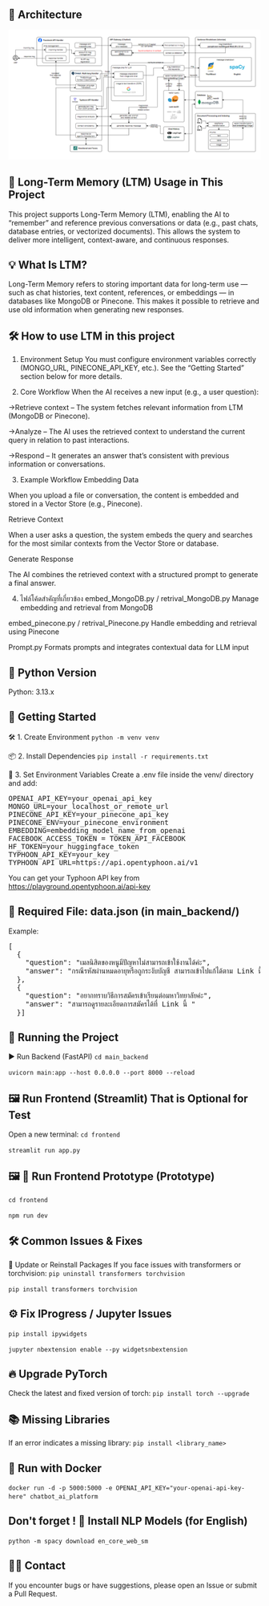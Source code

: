 ## 🧩 Architecture
![Architecture](https://github.com/wcnutcw/Chatbot_platform/blob/main/Img/Architecture.png)


## 🧠 Long-Term Memory (LTM) Usage in This Project
This project supports Long-Term Memory (LTM), enabling the AI to “remember” and reference previous conversations or data (e.g., past chats, database entries, or vectorized documents).
This allows the system to deliver more intelligent, context-aware, and continuous responses.

## 💡 What Is LTM?
Long-Term Memory refers to storing important data for long-term use — such as chat histories, text content, references, or embeddings — in databases like MongoDB or Pinecone.
This makes it possible to retrieve and use old information when generating new responses.

## 🛠️ How to use LTM in this project
1. Environment Setup
You must configure environment variables correctly (MONGO_URL, PINECONE_API_KEY, etc.).
See the “Getting Started” section below for more details.

2. Core Workflow
When the AI receives a new input (e.g., a user question):

→Retrieve context – The system fetches relevant information from LTM (MongoDB or Pinecone).

→Analyze – The AI uses the retrieved context to understand the current query in relation to past interactions.

→Respond – It generates an answer that’s consistent with previous information or conversations.

3. Example Workflow
Embedding Data

When you upload a file or conversation, the content is embedded and stored in a Vector Store (e.g., Pinecone).

Retrieve Context

When a user asks a question, the system embeds the query and searches for the most similar contexts from the Vector Store or database.

Generate Response

The AI combines the retrieved context with a structured prompt to generate a final answer.

4. ไฟล์โค้ดสำคัญที่เกี่ยวข้อง
embed_MongoDB.py / retrival_MongoDB.py
Manage embedding and retrieval from MongoDB

embed_pinecone.py / retrival_Pinecone.py
Handle embedding and retrieval using Pinecone

Prompt.py
Formats prompts and integrates contextual data for LLM input

## 🐍 Python Version
Python: 3.13.x

## 🚀 Getting Started
🛠️ 1. Create Environment
```python -m venv venv```

📦 2. Install Dependencies
```pip install -r requirements.txt```


🔐 3. Set Environment Variables
Create a .env file inside the venv/ directory and add:

<pre>OPENAI_API_KEY=your_openai_api_key
MONGO_URL=your_localhost_or_remote_url
PINECONE_API_KEY=your_pinecone_api_key
PINECONE_ENV=your_pinecone_environment
EMBEDDING=embedding_model_name_from_openai
FACEBOOK_ACCESS_TOKEN = TOKEN_API_FACEBOOK
HF_TOKEN=your_huggingface_token
TYPHOON_API_KEY=your_key
TYPHOON_API_URL=https://api.opentyphoon.ai/v1
</pre>

You can get your Typhoon API key from https://playground.opentyphoon.ai/api-key

## 📄 Required File: data.json (in main_backend/)
Example:
<pre>
[
  {
    "question": "เมลนิสิตของหนูมีปัญหาไม่สามารถเข้าใช้งานได้ค่ะ",
    "answer": "กรณีรหัสผ่านหมดอายุหรือถูกระงับบัญชี สามารถเข้าไปแก้ได้ตาม Link นี้ ***"
  },
  {
    "question": "อยากทราบวิธีการสมัครเข้าเรียนต่อมหาวิทยาลัยค่ะ",
    "answer": "สามารถดูรายละเอียดการสมัครได้ที่ Link นี้ "
  }]
</pre>

## 🧪 Running the Project
▶️ Run Backend (FastAPI)
```cd main_backend```

```uvicorn main:app --host 0.0.0.0 --port 8000 --reload```

## 🖼️ Run Frontend (Streamlit) That is Optional for Test
Open a new terminal:
```cd frontend```

```streamlit run app.py```

## 🖼️ 🧩 Run Frontend Prototype (Prototype)
```cd frontend```

```npm run dev```

## 🛠️ Common Issues & Fixes
🔄 Update or Reinstall Packages
If you face issues with transformers or torchvision:
```pip uninstall transformers torchvision```

```pip install transformers torchvision```

## ⚙️ Fix IProgress / Jupyter Issues
```pip install ipywidgets```

```jupyter nbextension enable --py widgetsnbextension```

## 🔥 Upgrade PyTorch
Check the latest and fixed version of torch:
```pip install torch --upgrade```

##  📚 Missing Libraries
If an error indicates a missing library:
```pip install <library_name>```

## 🐳 Run with Docker
```docker run -d -p 5000:5000 -e OPENAI_API_KEY="your-openai-api-key-here" chatbot_ai_platform```

## Don't forget ! 🧠 Install NLP Models (for English)
```python -m spacy download en_core_web_sm```

## 🙋‍♂️ Contact
If you encounter bugs or have suggestions, please open an Issue or submit a Pull Request.




